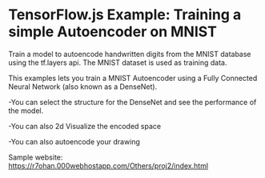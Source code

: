 # TensorFlow.js Example: Training a simple Autoencoder on MNIST

Train a model to autoencode handwritten digits from the MNIST database using the tf.layers api. The MNIST dataset is used as training data.

This examples lets you train a MNIST Autoencoder using a Fully Connected Neural Network (also known as a DenseNet).

-You can select the structure for the DenseNet and see the performance of the model.

-You can also 2d Visualize the encoded space

-You can also autoencode your drawing

Sample website:
https://r7ohan.000webhostapp.com/Others/proj2/index.html
